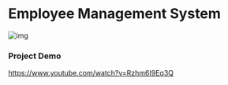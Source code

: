 # Employee Management System

![img]('https://firebasestorage.googleapis.com/v0/b/iee-ecom.appspot.com/o/project%20images%2FEMS.png?alt=media&token=432729ae-afe2-4370-845a-563bf1510e6b')

### Project Demo

https://www.youtube.com/watch?v=Rzhm6I9Eq3Q
